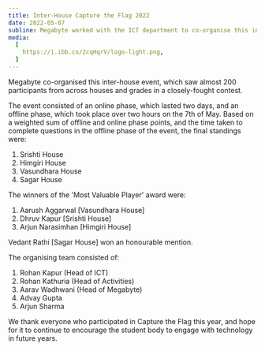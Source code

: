 ```yaml
---
title: Inter-House Capture the Flag 2022
date: 2022-05-07
subline: Megabyte worked with the ICT department to co-organise this intra-school puzzle-solving event.
media:
  [
    https://i.ibb.co/2cqHqrV/logo-light.png,
  ]
---
```


Megabyte co-organised this inter-house event, which saw almost 200 participants from across houses and grades in a closely-fought contest. 

The event consisted of an online phase, which lasted two days, and an offline phase, which took place over two hours on the 7th of May. Based on a weighted sum of offline and online phase points, and the time taken to complete questions in the offline phase of the event, the final standings were:

1. Srishti House
2. Himgiri House
3. Vasundhara House
4. Sagar House

The winners of the 'Most Valuable Player' award were:

1. Aarush Aggarwal [Vasundhara House]
2. Dhruv Kapur [Srishti House]
3. Arjun Narasimhan [Himgiri House]

Vedant Rathi [Sagar House] won an honourable mention.

The organising team consisted of: 

1. Rohan Kapur (Head of ICT)
2. Rohan Kathuria (Head of Activities)
3. Aarav Wadhwani (Head of Megabyte)
4. Advay Gupta
5. Arjun Sharma

We thank everyone who participated in Capture the Flag this year, and hope for it to continue to encourage the student body to engage with technology in future years.